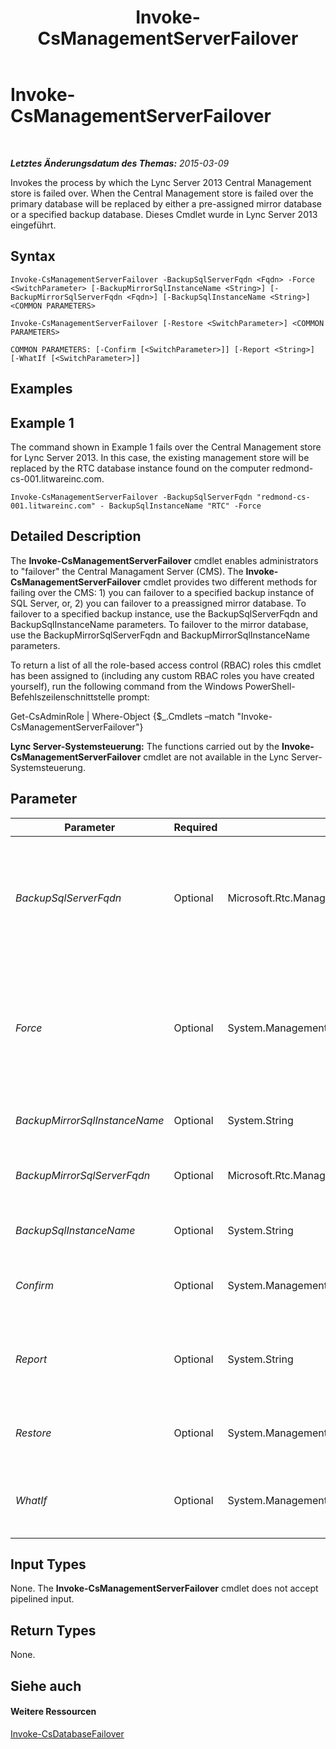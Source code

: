 ﻿---
title: Invoke-CsManagementServerFailover
TOCTitle: Invoke-CsManagementServerFailover
ms:assetid: 060ab02a-1267-4b35-bc2b-6a4a35616be0
ms:mtpsurl: https://technet.microsoft.com/de-de/library/JJ204647(v=OCS.15)
ms:contentKeyID: 49293057
ms.date: 05/19/2016
mtps_version: v=OCS.15
ms.translationtype: HT
---

# Invoke-CsManagementServerFailover

 

_**Letztes Änderungsdatum des Themas:** 2015-03-09_

Invokes the process by which the Lync Server 2013 Central Management store is failed over. When the Central Management store is failed over the primary database will be replaced by either a pre-assigned mirror database or a specified backup database. Dieses Cmdlet wurde in Lync Server 2013 eingeführt.

## Syntax

    Invoke-CsManagementServerFailover -BackupSqlServerFqdn <Fqdn> -Force <SwitchParameter> [-BackupMirrorSqlInstanceName <String>] [-BackupMirrorSqlServerFqdn <Fqdn>] [-BackupSqlInstanceName <String>] <COMMON PARAMETERS>

    Invoke-CsManagementServerFailover [-Restore <SwitchParameter>] <COMMON PARAMETERS>

    COMMON PARAMETERS: [-Confirm [<SwitchParameter>]] [-Report <String>] [-WhatIf [<SwitchParameter>]]

## Examples

## Example 1

The command shown in Example 1 fails over the Central Management store for Lync Server 2013. In this case, the existing management store will be replaced by the RTC database instance found on the computer redmond-cs-001.litwareinc.com.

    Invoke-CsManagementServerFailover -BackupSqlServerFqdn "redmond-cs-001.litwareinc.com" - BackupSqlInstanceName "RTC" -Force

## Detailed Description

The **Invoke-CsManagementServerFailover** cmdlet enables administrators to "failover" the Central Managament Server (CMS). The **Invoke-CsManagementServerFailover** cmdlet provides two different methods for failing over the CMS: 1) you can failover to a specified backup instance of SQL Server, or, 2) you can failover to a preassigned mirror database. To failover to a specified backup instance, use the BackupSqlServerFqdn and BackupSqlInstanceName parameters. To failover to the mirror database, use the BackupMirrorSqlServerFqdn and BackupMirrorSqlInstanceName parameters.

To return a list of all the role-based access control (RBAC) roles this cmdlet has been assigned to (including any custom RBAC roles you have created yourself), run the following command from the Windows PowerShell-Befehlszeilenschnittstelle prompt:

Get-CsAdminRole | Where-Object {$\_.Cmdlets –match "Invoke-CsManagementServerFailover"}

**Lync Server-Systemsteuerung:** The functions carried out by the **Invoke-CsManagementServerFailover** cmdlet are not available in the Lync Server-Systemsteuerung.

## Parameter


<table>
<colgroup>
<col style="width: 25%" />
<col style="width: 25%" />
<col style="width: 25%" />
<col style="width: 25%" />
</colgroup>
<thead>
<tr class="header">
<th>Parameter</th>
<th>Required</th>
<th>Type</th>
<th>Description</th>
</tr>
</thead>
<tbody>
<tr class="odd">
<td><p><em>BackupSqlServerFqdn</em></p></td>
<td><p>Optional</p></td>
<td><p>Microsoft.Rtc.Management.Deploy.Fqdn</p></td>
<td><p>Fully qualified domain name of the computer hosting the SQL Server backup database. This parameter is required if you are running the <strong>Invoke-CsManagementServerFailover</strong> cmdlet in disaster recovery mode.</p></td>
</tr>
<tr class="even">
<td><p><em>Force</em></p></td>
<td><p>Optional</p></td>
<td><p>System.Management.Automation.SwitchParameter</p></td>
<td><p>Suppresses the display of any non-fatal error message that might occur when running the command. This parameter is required if you are running the <strong>Invoke-CsManagementServerFailover</strong> cmdlet in disaster recovery mode.</p></td>
</tr>
<tr class="odd">
<td><p><em>BackupMirrorSqlInstanceName</em></p></td>
<td><p>Optional</p></td>
<td><p>System.String</p></td>
<td><p>SQL Server instance for the mirror database.</p></td>
</tr>
<tr class="even">
<td><p><em>BackupMirrorSqlServerFqdn</em></p></td>
<td><p>Optional</p></td>
<td><p>Microsoft.Rtc.Management.Deploy.Fqdn</p></td>
<td><p>Fully qualified domain name of the computer hosting the SQL Server mirror database.</p></td>
</tr>
<tr class="odd">
<td><p><em>BackupSqlInstanceName</em></p></td>
<td><p>Optional</p></td>
<td><p>System.String</p></td>
<td><p>SQL Server instance for the backup database.</p></td>
</tr>
<tr class="even">
<td><p><em>Confirm</em></p></td>
<td><p>Optional</p></td>
<td><p>System.Management.Automation.SwitchParameter</p></td>
<td><p>Prompts you for confirmation before executing the command.</p></td>
</tr>
<tr class="odd">
<td><p><em>Report</em></p></td>
<td><p>Optional</p></td>
<td><p>System.String</p></td>
<td><p>Enables you to specify a file path for the log file created when the cmdlet runs. For example: -Report &quot;C:\Logs\CMSFailover.html&quot;</p></td>
</tr>
<tr class="even">
<td><p><em>Restore</em></p></td>
<td><p>Optional</p></td>
<td><p>System.Management.Automation.SwitchParameter</p></td>
<td><p>When specified, restores the existing Central Management Server database.</p></td>
</tr>
<tr class="odd">
<td><p><em>WhatIf</em></p></td>
<td><p>Optional</p></td>
<td><p>System.Management.Automation.SwitchParameter</p></td>
<td><p>Describes what would happen if you executed the command without actually executing the command.</p></td>
</tr>
</tbody>
</table>


## Input Types

None. The **Invoke-CsManagementServerFailover** cmdlet does not accept pipelined input.

## Return Types

None.

## Siehe auch

#### Weitere Ressourcen

[Invoke-CsDatabaseFailover](invoke-csdatabasefailover.md)

